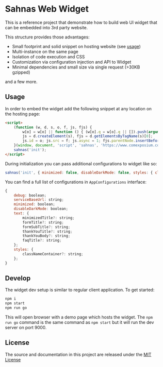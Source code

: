 # Sahnas Web Widget

This is a reference project that demonstrate how to build web UI widget that can be embedded into 3rd party website.

This structure provides those advantages:

* Small footprint and solid snippet on hosting website (see [usage](##usage))
* Multi-instance on the same page
* Isolation of code execution and CSS
* Customization via configuration injection and API to Widget
* Minimal dependencies and small size via single request (>30KB gzipped)

and a few more.

## Usage

In order to embed the widget add the following snippet at any location on the hosting page:

```html
<script>
    (function (w, d, s, o, f, js, fjs) {
        w[o] = w[o] || function () { (w[o].q = w[o].q || []).push(arguments) };
        js = d.createElement(s), fjs = d.getElementsByTagName(s)[0];
        js.id = o; js.src = f; js.async = 1; fjs.parentNode.insertBefore(js, fjs);
    }(window, document, 'script', 'sahnas', 'https://www.comexposium.com/sahnas.min.js'));
    sahnas('init');
</script>
```

During initialization you can pass additional configurations to widget like so:

```javascript
sahnas('init', { minimized: false, disableDarkMode: false, styles: { classNameContainer: "sahnas" } });
```

You can find a full list of configurations in `AppConfigurations` interface:

``` javascript
{
    debug: boolean;
    serviceBaseUrl: string;
    minimized: boolean;
    disableDarkMode: boolean;
    text: {
        minimizedTitle?: string;
        formTitle?: string;
        formSubTitle?: string;
        thankYouTitle?: string;
        thankYouBody?: string;
        faqTitle?: string;
    };
    styles: {
        classNameContainer?: string;
    };
}
```

## Develop

The widget dev setup is similar to regular client application. To get started:

```bash
npm i
npm start
npm run go
```

This will open browser with a demo page which hosts the widget.
The `npm run go` command is the same command as `npm start` but it will run the dev server on port 9000.

## License

The source and documentation in this project are released under the [MIT License](LICENSE)
